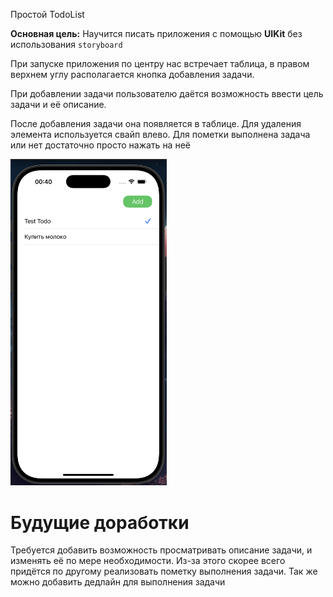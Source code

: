 Простой TodoList

**Основная цель:** Научится писать приложения с помощью **UIKit** без использования `storyboard`

При запуске приложения по центру нас встречает таблица, в правом верхнем углу располагается кнопка добавления задачи. 

При добавлении задачи пользователю даётся возможность ввести цель задачи и её описание. 

После добавления задачи она появляется в таблице. Для удаления элемента используется свайп влево. Для пометки выполнена задача или нет достаточно просто нажать на неё

<div>
  <img src="Приложение.png" width="250"\>
</div>


# Будущие доработки
Требуется добавить возможность просматривать описание задачи, и изменять её по мере необходимости. Из-за этого скорее всего придётся по другому реализовать пометку выполнения задачи. Так же можно добавить дедлайн для выполнения задачи
